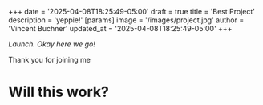+++
date = '2025-04-08T18:25:49-05:00'
draft = true
title = 'Best Project'
description = 'yeppie!'
[params]
    image = '/images/project.jpg'
    author = 'Vincent Buchner'
    updated_at = '2025-04-08T18:25:49-05:00'
+++

*Launch. Okay here we go!*

Thank you for joining me

# Will this work?